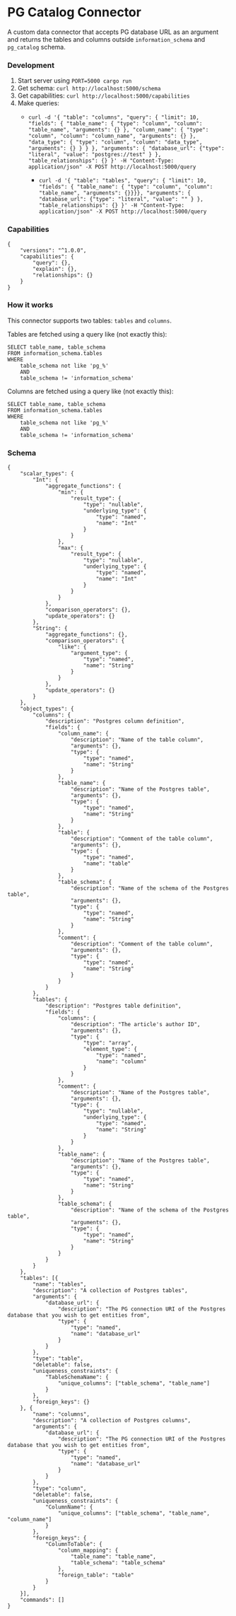 # PG Catalog Connector

A custom data connector that accepts PG database URL as an argument and returns the tables and columns outside `information_schema` and `pg_catalog` schema.

### Development

1. Start server using `PORT=5000 cargo run`
2. Get schema: `curl http://localhost:5000/schema`
3. Get capabilities: `curl http://localhost:5000/capabilities`
3. Make queries:
	- `curl -d '{ "table": "columns", "query": { "limit": 10, "fields": { "table_name": { "type": "column", "column": "table_name", "arguments": {} }, "column_name": { "type": "column", "column": "column_name", "arguments": {} }, "data_type": { "type": "column", "column": "data_type", "arguments": {} } } }, "arguments": { "database_url": {"type": "literal", "value": "postgres://test" } }, "table_relationships": {} }' -H "Content-Type: application/json" -X POST http://localhost:5000/query`

		- `curl -d '{ "table": "tables", "query": { "limit": 10, "fields": { "table_name": { "type": "column", "column": "table_name", "arguments": {}}}}, "arguments": { "database_url": {"type": "literal", "value": "" } }, "table_relationships": {} }' -H "Content-Type: application/json" -X POST http://localhost:5000/query`

### Capabilities

```
{
	"versions": "^1.0.0",
	"capabilities": {
		"query": {},
		"explain": {},
		"relationships": {}
	}
}
```

### How it works

This connector supports two tables: `tables` and `columns`.

Tables are fetched using a query like (not exactly this):

```
SELECT table_name, table_schema
FROM information_schema.tables
WHERE
	table_schema not like 'pg_%'
	AND
	table_schema != 'information_schema'
```

Columns are fetched using a query like (not exactly this):

```
SELECT table_name, table_schema
FROM information_schema.tables
WHERE
	table_schema not like 'pg_%'
	AND
	table_schema != 'information_schema'
```

### Schema

```
{
	"scalar_types": {
		"Int": {
			"aggregate_functions": {
				"min": {
					"result_type": {
						"type": "nullable",
						"underlying_type": {
							"type": "named",
							"name": "Int"
						}
					}
				},
				"max": {
					"result_type": {
						"type": "nullable",
						"underlying_type": {
							"type": "named",
							"name": "Int"
						}
					}
				}
			},
			"comparison_operators": {},
			"update_operators": {}
		},
		"String": {
			"aggregate_functions": {},
			"comparison_operators": {
				"like": {
					"argument_type": {
						"type": "named",
						"name": "String"
					}
				}
			},
			"update_operators": {}
		}
	},
	"object_types": {
		"columns": {
			"description": "Postgres column definition",
			"fields": {
				"column_name": {
					"description": "Name of the table column",
					"arguments": {},
					"type": {
						"type": "named",
						"name": "String"
					}
				},
				"table_name": {
					"description": "Name of the Postgres table",
					"arguments": {},
					"type": {
						"type": "named",
						"name": "String"
					}
				},
				"table": {
					"description": "Comment of the table column",
					"arguments": {},
					"type": {
						"type": "named",
						"name": "table"
					}
				},
				"table_schema": {
					"description": "Name of the schema of the Postgres table",
					"arguments": {},
					"type": {
						"type": "named",
						"name": "String"
					}
				},
				"comment": {
					"description": "Comment of the table column",
					"arguments": {},
					"type": {
						"type": "named",
						"name": "String"
					}
				}
			}
		},
		"tables": {
			"description": "Postgres table definition",
			"fields": {
				"columns": {
					"description": "The article's author ID",
					"arguments": {},
					"type": {
						"type": "array",
						"element_type": {
							"type": "named",
							"name": "column"
						}
					}
				},
				"comment": {
					"description": "Name of the Postgres table",
					"arguments": {},
					"type": {
						"type": "nullable",
						"underlying_type": {
							"type": "named",
							"name": "String"
						}
					}
				},
				"table_name": {
					"description": "Name of the Postgres table",
					"arguments": {},
					"type": {
						"type": "named",
						"name": "String"
					}
				},
				"table_schema": {
					"description": "Name of the schema of the Postgres table",
					"arguments": {},
					"type": {
						"type": "named",
						"name": "String"
					}
				}
			}
		}
	},
	"tables": [{
		"name": "tables",
		"description": "A collection of Postgres tables",
		"arguments": {
			"database_url": {
				"description": "The PG connection URI of the Postgres database that you wish to get entities from",
				"type": {
					"type": "named",
					"name": "database_url"
				}
			}
		},
		"type": "table",
		"deletable": false,
		"uniqueness_constraints": {
			"TableSchemaName": {
				"unique_columns": ["table_schema", "table_name"]
			}
		},
		"foreign_keys": {}
	}, {
		"name": "columns",
		"description": "A collection of Postgres columns",
		"arguments": {
			"database_url": {
				"description": "The PG connection URI of the Postgres database that you wish to get entities from",
				"type": {
					"type": "named",
					"name": "database_url"
				}
			}
		},
		"type": "column",
		"deletable": false,
		"uniqueness_constraints": {
			"ColumnName": {
				"unique_columns": ["table_schema", "table_name", "column_name"]
			}
		},
		"foreign_keys": {
			"ColumnToTable": {
				"column_mapping": {
					"table_name": "table_name",
					"table_schema": "table_schema"
				},
				"foreign_table": "table"
			}
		}
	}],
	"commands": []
}
```
